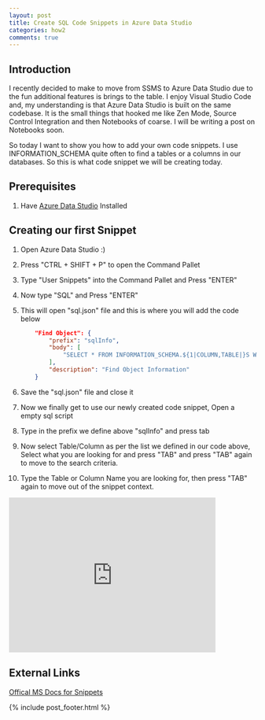 ```yaml
---
layout: post
title: Create SQL Code Snippets in Azure Data Studio
categories: how2
comments: true
---
```


## Introduction

I recently decided to make to move from SSMS to Azure Data Studio due to the fun additional features is brings to the table. I enjoy Visual Studio Code and, my understanding is that Azure Data Studio is built on the same codebase. It is the small things that hooked me like Zen Mode, Source Control Integration and then Notebooks of coarse. I will be writing a post on Notebooks soon.

So today I want to show you how to add your own code snippets. I use INFORMATION_SCHEMA quite often to find a tables or a columns in our databases. So this is what code snippet we will be creating today.

## Prerequisites

 1. Have [Azure Data Studio](https://docs.microsoft.com/en-us/sql/azure-data-studio/download-azure-data-studio?view=sql-server-ver15) Installed

## Creating our first Snippet

 1. Open Azure Data Studio :)
 2. Press "CTRL + SHIFT + P" to open the Command Pallet
 3. Type "User Snippets" into the Command Pallet and Press "ENTER"
 4. Now type "SQL" and Press "ENTER"
 5. This will open "sql.json" file and this is where you will add the code below

    ```json
        "Find Object": {
            "prefix": "sqlInfo",
            "body": [
                "SELECT * FROM INFORMATION_SCHEMA.${1|COLUMN,TABLE|}S WHERE ${1|COLUMN,TABLE|}_NAME LIKE '%${2:Search}%'"
            ],
            "description": "Find Object Information"
        }
    ```

 6. Save the "sql.json" file and close it
 7. Now we finally get to use our newly created code snippet, Open a empty sql script
 8. Type in the prefix we define above "sqlInfo" and press tab
 9. Now select Table/Column as per the list we defined in our code above, Select what you are looking for and press "TAB" and press "TAB" again to move to the search criteria.
 10. Type the Table or Column Name you are looking for, then press "TAB" again to move out of the snippet context.

<iframe width="420" height="315" src="https://youtu.be/4Bd2Ibb3wyY" frameborder="0" allowfullscreen></iframe>

## External Links

[Offical MS Docs for Snippets](https://docs.microsoft.com/en-us/sql/azure-data-studio/code-snippets?view=sql-server-ver15)

{% include post_footer.html %}
